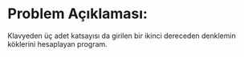 # Problem Açıklaması:
Klavyeden üç adet katsayısı da girilen bir ikinci dereceden denklemin köklerini hesaplayan program.